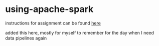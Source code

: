 # using-apache-spark

instructions for assignment can be found  [here](assignment_instructions.md)

added this here, mostly for myself to remember for the day when I need data pipelines again
